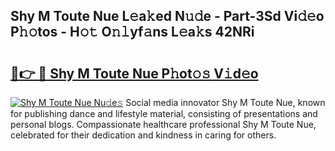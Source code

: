 ## Shy M Toute Nue L𝚎a𝚔ed N𝚞𝚍e - Part-3Sd Vi𝚍𝚎o P𝚑𝚘tos - H𝚘𝚝 O𝚗𝚕yf𝚊ns L𝚎a𝚔s 42NRi

# <h2><a href="http://kfan23g.oniu.top/?m=Shy+M+Toute+Nue">🔗👉 🔴 Shy M Toute Nue P𝚑ot𝚘𝚜 V𝚒d𝚎o</a></h2>

[![Shy M Toute Nue Nu𝚍e𝚜](https://i.imgur.com/0qMVB7G.gif)](http://kfan23g.oniu.top/?m=Shy+M+Toute+Nue)
Social media innovator Shy M Toute Nue, known for publishing dance and lifestyle material, consisting of presentations and personal blogs. Compassionate healthcare professional Shy M Toute Nue, celebrated for their dedication and kindness in caring for others.  
